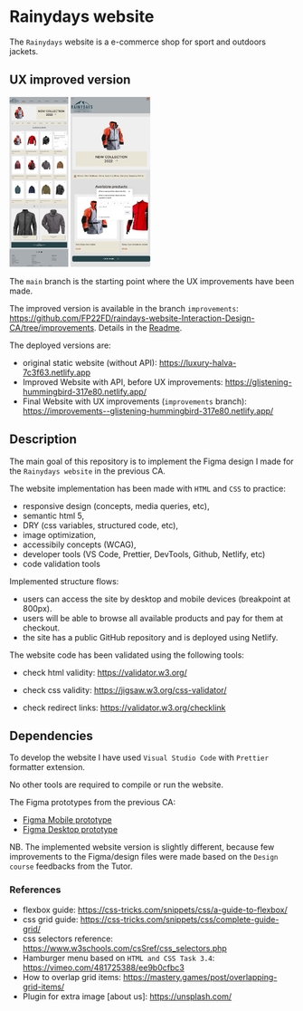 # Rainydays website

<!-- A simple overview of use/purpose. -->

The `Rainydays` website is a e-commerce shop for sport and outdoors jackets.

## UX improved version

<img src="docs/improvements-desktop.png" height="300px" alt="Desktop">
<img src="docs/improvements-mobile.png" height="300px" alt="Mobile">

The `main` branch is the starting point where the UX improvements have been made.

The improved version is available in the branch `improvements`: <https://github.com/FP22FD/raindays-website-Interaction-Design-CA/tree/improvements>. Details in the [Readme](https://github.com/FP22FD/raindays-website-Interaction-Design-CA/blob/improvements/README.md).

The deployed versions are:

- original static website (without API): <https://luxury-halva-7c3f63.netlify.app>
- Improved Website with API, before UX improvements: <https://glistening-hummingbird-317e80.netlify.app/>
- Final Website with UX improvements (`improvements` branch): <https://improvements--glistening-hummingbird-317e80.netlify.app/>

## Description

<!-- An in-depth paragraph about your project and overview of use. -->

The main goal of this repository is to implement the Figma design I made for the `Rainydays website` in the previous CA.

The website implementation has been made with `HTML` and `CSS` to practice:

- responsive design (concepts, media queries, etc),
- semantic html 5,
- DRY (css variables, structured code, etc),
- image optimization,
- accessibily concepts (WCAG),
- developer tools (VS Code, Prettier, DevTools, Github, Netlify, etc)
- code validation tools

Implemented structure flows:

- users can access the site by desktop and mobile devices (breakpoint at 800px).
- users will be able to browse all available products and pay for them at checkout.
- the site has a public GitHub repository and is deployed using Netlify.

The website code has been validated using the following tools:

- check html validity: <https://validator.w3.org/>

- check css validity: <https://jigsaw.w3.org/css-validator/>

- check redirect links: <https://validator.w3.org/checklink>

## Dependencies

<!-- - Describe any prerequisites, libraries, OS version, etc., needed before installing the program.
- ex. Windows 10 -->

To develop the website I have used `Visual Studio Code` with `Prettier` formatter extension.

No other tools are required to compile or run the website.

The Figma prototypes from the previous CA:

- [Figma Mobile prototype](https://www.figma.com/proto/o9Y8vfut7qEa2hOQ5RBPBm/Design1_FP?page-id=924%3A505&node-id=1139%3A899&viewport=472%2C109%2C0.34&scaling=min-zoom&starting-point-node-id=1139%3A899&show-proto-sidebar=1)
- [Figma Desktop prototype](https://www.figma.com/proto/o9Y8vfut7qEa2hOQ5RBPBm/Design1_FP?page-id=924%3A506&node-id=1139%3A1932&viewport=796%2C261%2C0.11&scaling=scale-down&starting-point-node-id=1139%3A1932&show-proto-sidebar=1)

NB. The implemented website version is slightly different, because few improvements to the Figma/design files were made based on the `Design course` feedbacks from the Tutor.

### References

- flexbox guide: <https://css-tricks.com/snippets/css/a-guide-to-flexbox/>
- css grid guide: <https://css-tricks.com/snippets/css/complete-guide-grid/>
- css selectors reference: <https://www.w3schools.com/csSref/css_selectors.php>
- Hamburger menu based on `HTML and CSS Task 3.4`: <https://vimeo.com/481725388/ee9b0cfbc3>
- How to overlap grid items: <https://mastery.games/post/overlapping-grid-items/>
- Plugin for extra image [about us]: https://unsplash.com/
